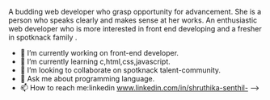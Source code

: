 A budding web developer who grasp opportunity for advancement.
She is a person who speaks clearly and makes sense at her works. 
An enthusiastic web developer who is more interested in front end developing and a fresher in spotknack family .
- 🔭 I’m currently working on front-end developer.
- 🌱 I’m currently learning c,html,css,javascript.
- 👯 I’m looking to collaborate on spotknack talent-community.
- 💬 Ask me about programming language.
- 📫 How to reach me:linkedin www.linkedin.com/in/shruthika-senthil-
-->
